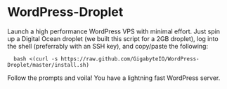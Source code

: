 WordPress-Droplet
=================

Launch a high performance WordPress VPS with minimal effort. Just spin up a Digital Ocean droplet (we built this script for a 2GB droplet), log into the shell (preferrably with an SSH key), and copy/paste the following:

      bash <(curl -s https://raw.github.com/GigabyteIO/WordPress-Droplet/master/install.sh)
Follow the prompts and voila! You have a lightning fast WordPress server.
